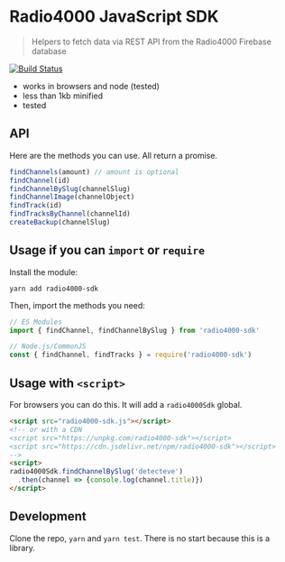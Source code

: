 # Radio4000 JavaScript SDK

> Helpers to fetch data via REST API from the Radio4000 Firebase database

[![Build Status](https://travis-ci.org/internet4000/radio4000-js-sdk.svg?branch=master)](https://travis-ci.org/internet4000/radio4000-js-sdk)

- works in browsers and node (tested)
- less than 1kb minified
- tested


## API

Here are the methods you can use. All return a promise.

```js
findChannels(amount) // amount is optional
findChannel(id)
findChannelBySlug(channelSlug)
findChannelImage(channelObject)
findTrack(id)
findTracksByChannel(channelId)
createBackup(channelSlug)
```

## Usage if you can `import` or `require`

Install the module:

```
yarn add radio4000-sdk
```

Then, import the methods you need:

```js
// ES Modules
import { findChannel, findChannelBySlug } from 'radio4000-sdk'

// Node.js/CommonJS
const { findChannel, findTracks } = require('radio4000-sdk')
```

## Usage with `<script>`

For browsers you can do this. It will add a `radio4000Sdk` global.

```html
<script src="radio4000-sdk.js"></script>
<!-- or with a CDN
<script src="https://unpkg.com/radio4000-sdk"></script>
<script src="https://cdn.jsdelivr.net/npm/radio4000-sdk"></script>
-->
<script>
radio4000Sdk.findChannelBySlug('detecteve')
  .then(channel => {console.log(channel.title)})
</script>
```

## Development

Clone the repo, `yarn` and `yarn test`. There is no start because this is a library.

